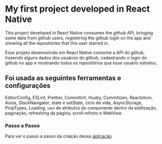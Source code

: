 # My first project developed in React Native

This project developed in React Native consumes the github API, bringing some data from github users, registering the github login on the app and showing all the repositories that this user starred in.

Esse projeto desenvolvido em React Native consome a API do github, trazendo alguns dados dos usuários do github, cadastrando o login do github no app e mostrando todos os repositórios que esse usuário estrelou.

## Foi usada as seguintes ferramentas e configurações

EditorConfig, ESLint, Prettier, Commitlint, Husky, Commitizen, Reactotron, Axios, StackNavigator, state e setState, ciclo de vida, AsyncStorage, PropTypes, Loading, uso de atributos do componente dentro da estilização, paginação, refreshing da página, scroll infinito e WebView

### Passo a Passo

Para ver o passo a passo da criação dessa [aplicação](https://github.com/BrunoCesarAngst/first-project-with-react-native/blob/master/stepByStep.md)
